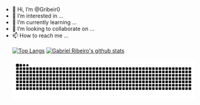 - 👋 Hi, I’m @Gribeir0
- 👀 I’m interested in ...
- 🌱 I’m currently learning ...
- 💞️ I’m looking to collaborate on ...
- 📫 How to reach me ...
<br/><br/>
[![Top Langs](https://github-readme-stats.vercel.app/api/top-langs/?username=Gribeir0&layout=compact&bg_color=0d1117&title_color=b51414&icon_color=7a120a&text_color=fff)](https://github.com/Gribeir0)
[![Gabriel Ribeiro's github stats](https://github-readme-stats.vercel.app/api?username=Gribeir0&hide=stars,issues&show_icons=true&bg_color=0d1117&title_color=b51414&icon_color=7a120a&text_color=fff)](https://github.com/Gribeir0/github-readme-stats)
<br/><br/>
![Snake animation](https://github.com/Gribeir0/Gribeir0/blob/output/github-contribution-grid-snake.svg)


